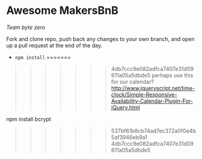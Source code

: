 # Awesome MakersBnB

*Team byte zero*

Fork and clone repo, push back any changes to your own branch, and open up a pull request at the end of the day.

* `npm install`
=======
>>>>>>> 4db7ccc9e082adfca7407e31d09611a05a5dbde5
perhaps use this for our calendar?
http://www.jqueryscript.net/time-clock/Simple-Responsive-Availability-Calendar-Plugin-For-jQuery.html

npm install bcrypt

>>>>>>> 537bf61b8cb74ad7ec372a0f0e4b5af3946eb9a1
>>>>>>> 4db7ccc9e082adfca7407e31d09611a05a5dbde5
